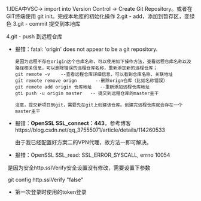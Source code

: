 1.IDEA中VSC-> import into Version Control -> Create Git Repository。或者在GIT终端使用 git init。完成本地库的初始化操作
2.git - add，添加到暂存区，变绿色
3.git - commit 提交到本地库

4.git - push 到远程仓库

* 报错：fatal: 'origin' does not appear to be a git repository.

  ~~~
  是因为远程不存在origin这个仓库名称，可以使用如下操作方法，查看远程仓库名称以及路径相关信息，可以删除错误的远程仓库名称，重新添加新的远程仓库；
  git remote -v    --查看远程仓库详细信息，可以看到仓库名称，关联地址
  git remote remove orign       --删除orign仓库（比如名称错误）
  git remote add origin 仓库地址   --重新添加远程仓库地址
  gti push -u origin master   -- 提交到远程仓库的master主干
  
  注意，提交新项目到git，需要先在git上创建该仓库。创建完远程仓库就会存在一个master主干
  ~~~

* 报错：**OpenSSL SSL_connect：443**，参考博客https://blog.csdn.net/qq_37555071/article/details/114260533

  由于我已经配置好方案二的VPN代理，故方法一即可解决。

* 报错：OpenSSL SSL_read: SSL_ERROR_SYSCALL, errno 10054

​					是因为安全http.sslVerify安全设置没有修改，需要设置下参数

​				   git config http.sslVerify "false"

* 第一次登录时使用的token登录

​    